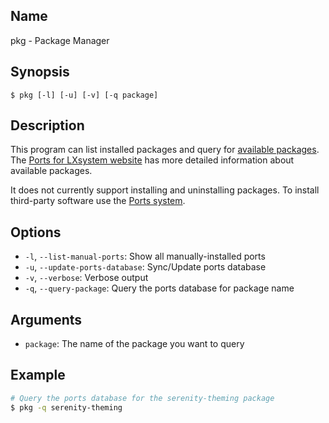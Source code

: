 ## Name

pkg - Package Manager

## Synopsis

```**sh
$ pkg [-l] [-u] [-v] [-q package]
```

## Description

This program can list installed packages and query for [available packages](https://github.com/LXsystem/serenity/blob/master/Ports/AvailablePorts.md). The [Ports for LXsystem website](https://ports.serenityos.net) has more detailed information about available packages.

It does not currently support installing and uninstalling packages. To install third-party software use the [Ports system](https://github.com/LXsystem/serenity/blob/master/Ports/README.md).

## Options

-   `-l`, `--list-manual-ports`: Show all manually-installed ports
-   `-u`, `--update-ports-database`: Sync/Update ports database
-   `-v`, `--verbose`: Verbose output
-   `-q`, `--query-package`: Query the ports database for package name

## Arguments

-   `package`: The name of the package you want to query

## Example

```sh
# Query the ports database for the serenity-theming package
$ pkg -q serenity-theming
```
